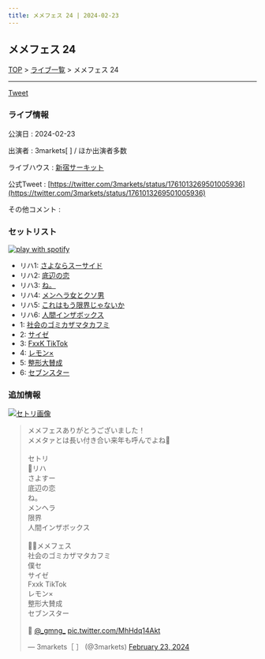 ```yaml
---
title: メメフェス 24 | 2024-02-23
---
```

## メメフェス 24

[TOP](/setlist/) > [ライブ一覧](lives.html) > メメフェス 24

___

<a href="https://twitter.com/share?ref_src=twsrc%5Etfw" data-text="3markets[ ]セットリスト > メメフェス 24" class="twitter-share-button" data-via="3markets" data-hashtags="3markets" data-related="3markets" data-show-count="false">Tweet</a>

### ライブ情報

公演日
:    2024-02-23

出演者
:    3markets[ ] / ほか出演者多数

ライブハウス
:    [新宿サーキット](livehouse030.html)

公式Tweet
:    [https://twitter.com/3markets/status/1761013269501005936](https://twitter.com/3markets/status/1761013269501005936)

その他コメント
:    

### セットリスト


[![play with spotify](images/spotify-icon.png)](https://open.spotify.com/playlist/34LI7ClZqLpYiFs3W4PFqW)



*  リハ1: [さよならスーサイド](song013.html)
*  リハ2: [底辺の恋](song008.html)
*  リハ3: [ね。](song076.html)
*  リハ4: [メンヘラ女とクソ男](song072.html)
*  リハ5: [これはもう限界じゃないか](song081.html)
*  リハ6: [人間インザボックス](song016.html)
*  1: [社会のゴミカザマタカフミ](song002.html)
*  2: [サイゼ](song004.html)
*  3: [FxxK TikTok](song082.html)
*  4: [レモン×](song003.html)
*  5: [整形大賛成](song005.html)
*  6: [セブンスター](song020.html)


### 追加情報

[![セトリ画像](images/106.jpg)](images/106.jpg)


<blockquote class="twitter-tweet"><p lang="ja" dir="ltr">メメフェスありがとうございました！<br>メメタァとは長い付き合い来年も呼んでよね🐸<br><br>セトリ<br>🏃リハ<br>さよすー<br>底辺の恋<br>ね。<br>メンヘラ<br>限界<br>人間インザボックス<br><br>🏃‍♂️メメフェス<br>社会のゴミカザマタカフミ<br>僕セ<br>サイゼ<br>Fxxk TikTok<br>レモン×<br>整形大賛成<br>セブンスター<br><br>📸 <a href="https://twitter.com/_gmng_?ref_src=twsrc%5Etfw">@_gmng_</a> <a href="https://t.co/MhHdq14Akt">pic.twitter.com/MhHdq14Akt</a></p>&mdash; 3markets［ ］ (@3markets) <a href="https://twitter.com/3markets/status/1761013269501005936?ref_src=twsrc%5Etfw">February 23, 2024</a></blockquote>
<script async src="https://platform.twitter.com/widgets.js" charset="utf-8"></script>




<script async src="https://platform.twitter.com/widgets.js" charset="utf-8"></script>